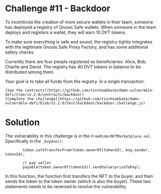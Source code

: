 # Challenge #11 - Backdoor

To incentivize the creation of more secure wallets in their team, someone has deployed a registry of Gnosis Safe wallets. When someone in the team deploys and registers a wallet, they will earn 10 DVT tokens.

To make sure everything is safe and sound, the registry tightly integrates with the legitimate Gnosis Safe Proxy Factory, and has some additional safety checks.

Currently there are four people registered as beneficiaries: Alice, Bob, Charlie and David. The registry has 40 DVT tokens in balance to be distributed among them.

Your goal is to take all funds from the registry. In a single transaction.

    [See the contracts](https://github.com/tinchoabbate/damn-vulnerable-defi/tree/v2.2.0/contracts/backdoor)
    [Complete the challenge](https://github.com/tinchoabbate/damn-vulnerable-defi/blob/v2.2.0/test/backdoor/backdoor.challenge.js)

# Solution

The vulnerability in this challenge is in the `FreeRiderNFTMarketplace.sol`. Specifically in the `_buyOne()`:

```solidity
        token.safeTransferFrom(token.ownerOf(tokenId), msg.sender, tokenId);

        // pay seller
        payable(token.ownerOf(tokenId)).sendValue(priceToPay);
```

In this function, the function first transfers the NFT to the buyer, and then sends the token to the token owner (which is also the buyer). These two statements needs to be reversed to resolve the vulnerability.
